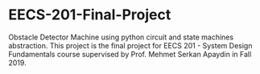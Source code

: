 # EECS-201-Final-Project

Obstacle Detector Machine using python circuit and state machines abstraction. This project is the final project for EECS 201 - System Design Fundamentals course supervised by Prof. Mehmet Serkan Apaydin in Fall 2019. 
